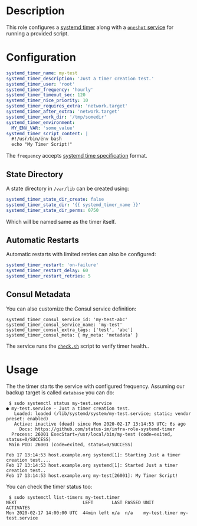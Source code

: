 # Description

This role configures a [systemd timer](https://www.freedesktop.org/software/systemd/man/systemd.timer.html) along with a [`oneshot` service](https://www.freedesktop.org/software/systemd/man/systemd.service.html) for running a provided script.

# Configuration

```yml
systemd_timer_name: my-test
systemd_timer_description: 'Just a timer creation test.'
systemd_timer_user: 'root'
systemd_timer_frequency: 'hourly'
systemd_timer_timeout_sec: 120
systemd_timer_nice_priority: 10
systemd_timer_requires_extra: 'network.target'
systemd_timer_after_extra: 'network.target'
systemd_timer_work_dir: '/tmp/somedir'
systemd_timer_environment:
  MY_ENV_VAR: 'some_value'
systemd_timer_script_content: |
  #!/usr/bin/env bash
  echo "My Timer Script!"
```
The `frequency` accepts [systemd time specification](https://www.freedesktop.org/software/systemd/man/systemd.time.html#) format.

## State Directory

A state directory in `/var/lib` can be created using:
```yml
systemd_timer_state_dir_create: false
systemd_timer_state_dir: '{{ systemd_timer_name }}'
systemd_timer_state_dir_perms: 0750
```
Which will be named same as the timer itself.

## Automatic Restarts

Automatic restarts with limited retries can also be configured:
```yml
systemd_timer_restart: 'on-failure'
systemd_timer_restart_delay: 60
systemd_timer_restart_retries: 5
```

## Consul Metadata

You can also customize the Consul service definition:
```
systemd_timer_consul_service_id: 'my-test-abc'
systemd_timer_consul_service_name: 'my-test'
systemd_timer_consul_extra_tags: ['test', 'abc']
systemd_timer_consul_meta: { my_meta: 'metadata' }
```
The service runs the [`check.sh`](templates/check.sh.j2) script to verify timer health..

# Usage

The the timer starts the service with configured frequency.
Assuming our backup target is called `database` you can do:
```
 $ sudo systemctl status my-test.service
● my-test.service - Just a timer creation test.
   Loaded: loaded (/lib/systemd/system/my-test.service; static; vendor preset: enabled)
   Active: inactive (dead) since Mon 2020-02-17 13:14:53 UTC; 6s ago
     Docs: https://github.com/status-im/infra-role-systemd-timer
  Process: 26001 ExecStart=/usr/local/bin/my-test (code=exited, status=0/SUCCESS)
 Main PID: 26001 (code=exited, status=0/SUCCESS)

Feb 17 13:14:53 host.example.org systemd[1]: Starting Just a timer creation test....
Feb 17 13:14:53 host.example.org systemd[1]: Started Just a timer creation test..
Feb 17 13:14:53 host.example.org my-test[26001]: My Timer Script!
```

You can check the timer status too:
```
 $ sudo systemctl list-timers my-test.timer     
NEXT                         LEFT       LAST PASSED UNIT          ACTIVATES
Mon 2020-02-17 14:00:00 UTC  44min left n/a  n/a    my-test.timer my-test.service
```

